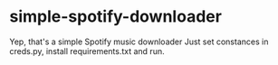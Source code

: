 # simple-spotify-downloader

Yep, that's a simple Spotify music downloader
Just set constances in creds.py, install requirements.txt and run.
